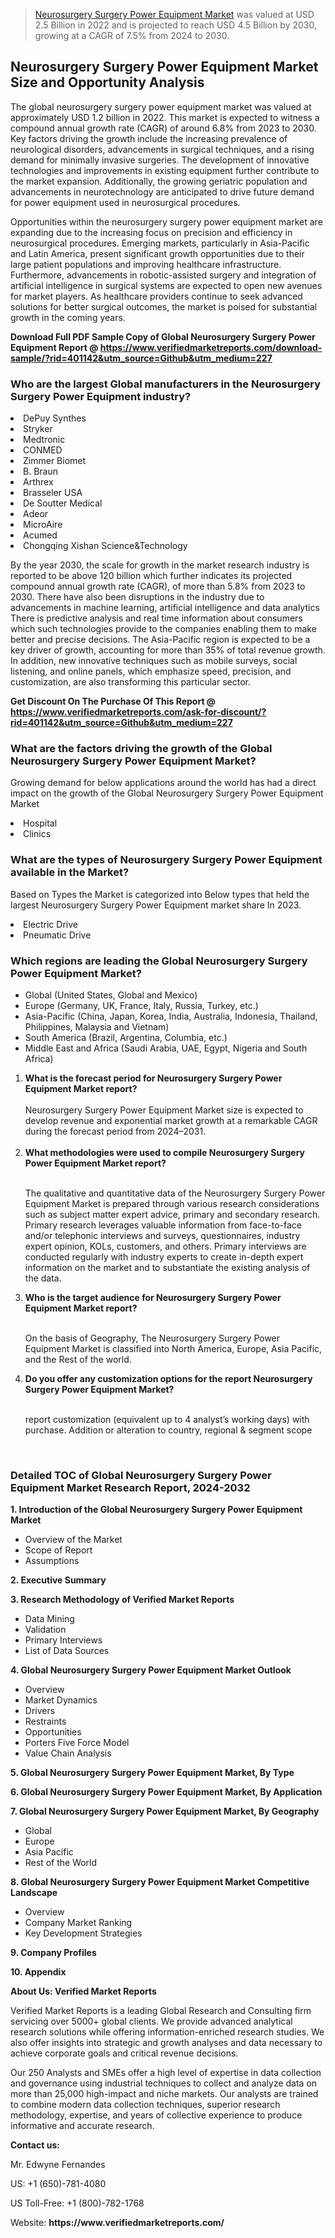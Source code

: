 <blockquote><p><p><a href="https://www.verifiedmarketreports.com/download-sample/?rid=401142&utm_source=Github&utm_medium=227" target="_blank">Neurosurgery Surgery Power Equipment Market</a> was valued at USD 2.5 Billion in 2022 and is projected to reach USD 4.5 Billion by 2030, growing at a CAGR of 7.5% from 2024 to 2030.</p></blockquote><p><h2>Neurosurgery Surgery Power Equipment Market Size and Opportunity Analysis</h2><p>The global neurosurgery surgery power equipment market was valued at approximately USD 1.2 billion in 2022. This market is expected to witness a compound annual growth rate (CAGR) of around 6.8% from 2023 to 2030. Key factors driving the growth include the increasing prevalence of neurological disorders, advancements in surgical techniques, and a rising demand for minimally invasive surgeries. The development of innovative technologies and improvements in existing equipment further contribute to the market expansion. Additionally, the growing geriatric population and advancements in neurotechnology are anticipated to drive future demand for power equipment used in neurosurgical procedures.</p><p>Opportunities within the neurosurgery surgery power equipment market are expanding due to the increasing focus on precision and efficiency in neurosurgical procedures. Emerging markets, particularly in Asia-Pacific and Latin America, present significant growth opportunities due to their large patient populations and improving healthcare infrastructure. Furthermore, advancements in robotic-assisted surgery and integration of artificial intelligence in surgical systems are expected to open new avenues for market players. As healthcare providers continue to seek advanced solutions for better surgical outcomes, the market is poised for substantial growth in the coming years.</p></p><p class=""><strong>Download Full PDF Sample Copy of Global Neurosurgery Surgery Power Equipment Report @ <a href="https://www.verifiedmarketreports.com/download-sample/?rid=401142&amp;utm_source=Github&amp;utm_medium=227" target="_blank">https://www.verifiedmarketreports.com/download-sample/?rid=401142&amp;utm_source=Github&amp;utm_medium=227</a></strong></p><h3 id="" class="">Who are the largest Global manufacturers in the Neurosurgery Surgery Power Equipment industry?</h3><p><li>DePuy Synthes</li><li> Stryker</li><li> Medtronic</li><li> CONMED</li><li> Zimmer Biomet</li><li> B. Braun</li><li> Arthrex</li><li> Brasseler USA</li><li> De Soutter Medical</li><li> Adeor</li><li> MicroAire</li><li> Acumed</li><li> Chongqing Xishan Science&Technology</li></p><div class=""><div class="" dir="" data-message-author-role="" data-message-id="" data-message-model-slug=""><div class=""><div class=""><div class=""><div class="" dir="" data-message-author-role="" data-message-id="" data-message-model-slug=""><div class=""><div class=""><p>By the year 2030, the scale for growth in the market research industry is reported to be above 120 billion which further indicates its projected compound annual growth rate (CAGR), of more than 5.8% from 2023 to 2030. There have also been disruptions in the industry due to advancements in machine learning, artificial intelligence and data analytics There is predictive analysis and real time information about consumers which such technologies provide to the companies enabling them to make better and precise decisions. The Asia-Pacific region is expected to be a key driver of growth, accounting for more than 35% of total revenue growth. In addition, new innovative techniques such as mobile surveys, social listening, and online panels, which emphasize speed, precision, and customization, are also transforming this particular sector.</p><p><strong>Get Discount On The Purchase Of This Report @&nbsp; <a href="https://www.verifiedmarketreports.com/ask-for-discount/?rid=401142&amp;utm_source=Github&amp;utm_medium=227" target="_blank">https://www.verifiedmarketreports.com/ask-for-discount/?rid=401142&amp;utm_source=Github&amp;utm_medium=227</a></strong></p></div></div></div></div></div></div></div></div><h3 id="" class="">What are the factors driving the growth of the Global Neurosurgery Surgery Power Equipment Market?</h3><p id="" class="">Growing demand for below applications around the world has had a direct impact on the growth of the Global Neurosurgery Surgery Power Equipment Market</p><p id="" class=""><li>Hospital</li><li> Clinics</li></p><h3 id="" class="">What are the types of Neurosurgery Surgery Power Equipment available in the Market?</h3><p id="" class="">Based on Types the Market is categorized into Below types that held the largest Neurosurgery Surgery Power Equipment market share In 2023.</p><p id="" class=""><li>Electric Drive</li><li> Pneumatic Drive</li></p><h3 id="" class="">Which regions are leading the Global Neurosurgery Surgery Power Equipment Market?</h3><ul><li>Global (United States, Global and Mexico)</li><li>Europe (Germany, UK, France, Italy, Russia, Turkey, etc.)</li><li>Asia-Pacific (China, Japan, Korea, India, Australia, Indonesia, Thailand, Philippines, Malaysia and Vietnam)</li><li>South America (Brazil, Argentina, Columbia, etc.)</li><li>Middle East and Africa (Saudi Arabia, UAE, Egypt, Nigeria and South Africa)</li></ul><p><ol><li><strong>What is the forecast period for Neurosurgery Surgery Power Equipment Market report?<br /></strong><br /><span data-sheets-root="1" data-sheets-value="{&quot;1&quot;:2,&quot;2&quot;:&quot;XXXX size is expected to develop revenue and exponential market growth at a remarkable CAGR during the forecast period from 2024&ndash;2030.&quot;}" data-sheets-userformat="{&quot;2&quot;:12674,&quot;4&quot;:{&quot;1&quot;:2,&quot;2&quot;:16776960},&quot;10&quot;:2,&quot;11&quot;:0,&quot;15&quot;:&quot;Arial&quot;,&quot;16&quot;:12}">Neurosurgery Surgery Power Equipment Market size is expected to develop revenue and exponential market growth at a remarkable CAGR during the forecast period from 2024&ndash;2031.</span><br /><br /></li><li><strong>What methodologies were used to compile Neurosurgery Surgery Power Equipment Market report?<br /><br /></strong><p>The qualitative and quantitative data of the&nbsp;Neurosurgery Surgery Power Equipment Market is prepared through various research considerations such as subject matter expert advice, primary and secondary research. Primary research leverages valuable information from face-to-face and/or telephonic interviews and surveys, questionnaires, industry expert opinion, KOLs, customers, and others. Primary interviews are conducted regularly with industry experts to create in-depth expert information on the market and to substantiate the existing analysis of the data.&nbsp;</p></li><li><strong>Who is the target audience for Neurosurgery Surgery Power Equipment Market report?<br /><br /></strong><p>On the basis of Geography, The&nbsp;Neurosurgery Surgery Power Equipment Market is classified into North America, Europe, Asia Pacific, and the Rest of the world.</p></li><li><strong>Do you offer any customization options for the report Neurosurgery Surgery Power Equipment Market?<br /><br /></strong><p>report customization (equivalent up to 4 analyst&rsquo;s working days) with purchase. Addition or alteration to country, regional &amp; segment scope</p><p>&nbsp;</p></li></ol></p><h3 id="" class="">Detailed TOC of Global Neurosurgery Surgery Power Equipment Market Research Report, 2024-2032</h3><p id="" class=""><strong>1. Introduction of the Global Neurosurgery Surgery Power Equipment Market</strong></p><ul><li>Overview of the Market</li><li>Scope of Report</li><li>Assumptions</li></ul><p id="" class=""><strong>2. Executive Summary</strong></p><p id="" class=""><strong>3. Research Methodology of&nbsp;Verified Market Reports</strong></p><ul><li>Data Mining</li><li>Validation</li><li>Primary Interviews</li><li>List of Data Sources</li></ul><p id="" class=""><strong>4. Global Neurosurgery Surgery Power Equipment Market Outlook</strong></p><ul><li>Overview</li><li>Market Dynamics</li><li>Drivers</li><li>Restraints</li><li>Opportunities</li><li>Porters Five Force Model</li><li>Value Chain Analysis</li></ul><p id="" class=""><strong>5. Global Neurosurgery Surgery Power Equipment Market, By&nbsp;Type</strong></p><p id="" class=""><strong>6. Global Neurosurgery Surgery Power Equipment Market, By Application</strong></p><p id="" class=""><strong>7. Global Neurosurgery Surgery Power Equipment Market, By Geography</strong></p><ul><li>Global</li><li>Europe</li><li>Asia Pacific</li><li>Rest of the World</li></ul><p id="" class=""><strong>8. Global Neurosurgery Surgery Power Equipment Market Competitive Landscape</strong></p><ul><li>Overview</li><li>Company Market Ranking</li><li>Key Development Strategies</li></ul><p id="" class=""><strong>9. Company Profiles</strong></p><p id="" class=""><strong>10. Appendix</strong></p><p id="" class=""><strong>About Us: Verified Market Reports</strong></p><p id="" class="">Verified Market Reports is a leading Global Research and Consulting firm servicing over 5000+ global clients. We provide advanced analytical research solutions while offering information-enriched research studies. We also offer insights into strategic and growth analyses and data necessary to achieve corporate goals and critical revenue decisions.</p><p id="" class="">Our 250 Analysts and SMEs offer a high level of expertise in data collection and governance using industrial techniques to collect and analyze data on more than 25,000 high-impact and niche markets. Our analysts are trained to combine modern data collection techniques, superior research methodology, expertise, and years of collective experience to produce informative and accurate research.</p><p id="" class=""><strong>Contact us:</strong></p><p id="" class="">Mr. Edwyne Fernandes</p><p id="" class="">US: +1 (650)-781-4080</p><p id="" class="">US Toll-Free: +1 (800)-782-1768</p><p id="" class="">Website: <a target="" data-test-app-aware-link=""><strong>https://www.verifiedmarketreports.com/</strong></a></p>
